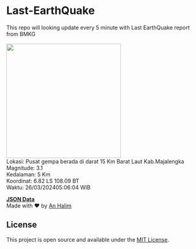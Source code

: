 # Last-EarthQuake
This repo will looking update every 5 minute with Last EarthQuake report from BMKG
<br>
<br>
<img src="https://static.bmkg.go.id/20240326050604.mmi.jpg" width="300"/>
<br>
Lokasi: Pusat gempa berada di darat 15 Km Barat Laut Kab.Majalengka <br>
Magnitude: 3.1 <br>
Kedalaman: 5 Km <br>
Koordinat: 6.82 LS 108.09 BT <br>
Waktu: 26/03/202405:06:04 WIB <br>

<a href="./data/data.json">**JSON Data**</a>
<br>
Made with ❤️ by <a href="https://github.com/an-halim">An Halim</a>
## License

This project is open source and available under the [MIT License](LICENSE).
